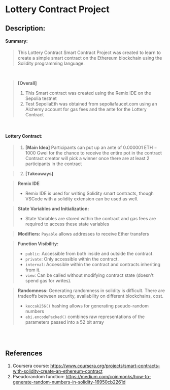# Lottery Contract Project

## Description:

#### Summary:

> This Lottery Contract Smart Contract Project was created to learn to create a simple smart contract on the Ethereum blockchain using the Solidity programming language.

<br>

> **[Overall]**
>
> 1. This Smart contract was created using the Remix IDE on the Sepolia testnet
> 2. Test SepoliaEth was obtained from sepoliafaucet.com using an Alchemy account for gas fees and the ante for the Lottery Contract

<br>

#### Lottery Contract:

> 1. **[Main Idea]**
>    Participants can put up an ante of 0.000001 ETH = 1000 Gwei for the chance to receive the entire pot in the contract
>    Contract creator will pick a winner once there are at least 2 participants in the contract

> 2. **[Takeaways]**

> **Remix IDE**
>
> - Remix IDE is used for writing Solidity smart contracts, though VSCode with a solidity extension can be used as well.

> **State Variables and Initialization:**
>
> - State Variables are stored within the contract and gas fees are required to access these state variables

> **Modifiers:** `Payable` allows addresses to receive Ether transfers

> **Function Visibility:**
>
> - `public`: Accessible from both inside and outside the contract.
> - `private`: Only accessible within the contract.
> - `internal`: Accessible within the contract and contracts inheriting from it.
> - `view`: Can be called without modifying contract state (doesn't spend gas for writes).

> **Randomness:** Generating randomness in solidity is difficult. There are tradeoffs between security, availability on different blockchains, cost.
>
> - `keccak256()` hashing allows for generating pseudo-random numbers
> - `abi.encodePacked()` combines raw representations of the parameters passed into a 52 bit array

<br><br>

## References

1. Coursera course: https://www.coursera.org/projects/smart-contracts-with-solidity-create-an-ethereum-contract
2. Pseudorandom function: https://medium.com/coinmonks/how-to-generate-random-numbers-in-solidity-16950cb2261d
